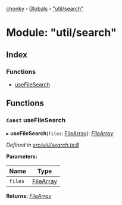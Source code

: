 [chonky](../README.md) › [Globals](../globals.md) › ["util/search"](_util_search_.md)

# Module: "util/search"

## Index

### Functions

* [useFileSearch](_util_search_.md#const-usefilesearch)

## Functions

### `Const` useFileSearch

▸ **useFileSearch**(`files`: [FileArray](_types_files_types_.md#filearray)): *[FileArray](_types_files_types_.md#filearray)*

*Defined in [src/util/search.ts:8](https://github.com/TimboKZ/Chonky/blob/cb533b8/src/util/search.ts#L8)*

**Parameters:**

Name | Type |
------ | ------ |
`files` | [FileArray](_types_files_types_.md#filearray) |

**Returns:** *[FileArray](_types_files_types_.md#filearray)*
